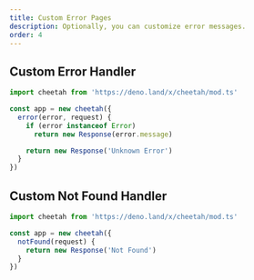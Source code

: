 ```yaml
---
title: Custom Error Pages
description: Optionally, you can customize error messages.
order: 4
---
```


## Custom Error Handler

```ts
import cheetah from 'https://deno.land/x/cheetah/mod.ts'

const app = new cheetah({
  error(error, request) {
    if (error instanceof Error)
      return new Response(error.message)

    return new Response('Unknown Error')
  }
})
```

## Custom Not Found Handler

```ts
import cheetah from 'https://deno.land/x/cheetah/mod.ts'

const app = new cheetah({
  notFound(request) {
    return new Response('Not Found')
  }
})
```
